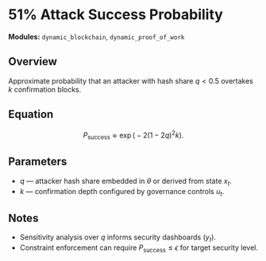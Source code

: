 # 51% Attack Success Probability

**Modules:** `dynamic_blockchain`, `dynamic_proof_of_work`

## Overview

Approximate probability that an attacker with hash share $q < 0.5$ overtakes $k$
confirmation blocks.

## Equation

$$P_{\text{success}} \approx \exp\big(-2 (1 - 2q)^2 k \big).$$

## Parameters

- $q$ — attacker hash share embedded in $\theta$ or derived from state $x_t$.
- $k$ — confirmation depth configured by governance controls $u_t$.

## Notes

- Sensitivity analysis over $q$ informs security dashboards ($y_t$).
- Constraint enforcement can require $P_{\text{success}} \le \epsilon$ for
  target security level.
